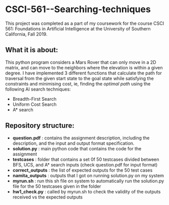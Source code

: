 # CSCI-561--Searching-techniques
This project was completed as a part of my coursework for the course CSCI 561: Foundations in Artificial Intelligence at the University of Southern California, Fall 2019.

## What it is about:
This python program considers a Mars Rover that can only move in a 2D matrix, and can move to the neighbors where the elevation is within a given degree. I have implemented 3 different functions that calculate the path for traversal from the given start state to the goal state while satisfying the constraints and minimising cost, ie, finding the *optimal path* using the following AI search techniques:

* Breadth-First Search
* Uniform Cost Search
* A* search

## Repository structure:

* **question.pdf** : contains the assignment description, including the description, and the input and output format specification.
* **solution.py** : main python code that contains the code for the assignment
* **testcases** : folder that contains a set 0f 50 testcases divided between BFS, UCS, and A* search inputs (check question.pdf for input format)
* **correct_outputs** : the list of expected outputs for the 50 test cases
* **namita_outputs** : outputs that I got on running solution.py on my system
* **myrun.sh** : run this sh file on system to automatically run the solution.py file for the 50 testcases given in the folder 
* **hw1_check.py** : called by myrun.sh to check the validity of the outputs received vs the expected outputs

